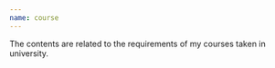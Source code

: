 ```yaml
---
name: course
---
```


The contents are related to the requirements of my courses taken in university.